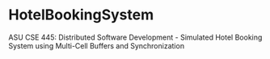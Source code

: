 # HotelBookingSystem
ASU CSE 445: Distributed Software Development - Simulated Hotel Booking System using Multi-Cell Buffers and Synchronization
